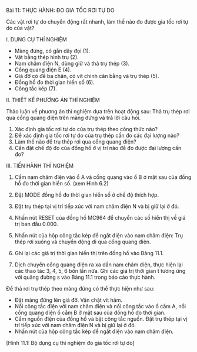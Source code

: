 Bài 11: THỰC HÀNH: ĐO GIA TỐC RƠI TỰ DO

Các vật rơi tự do chuyển động rất nhanh, làm thế nào đo được gia tốc rơi tự do của vật?

I. DỤNG CỤ THÍ NGHIỆM
- Màng đứng, có gắn dây đọi (1).
- Vật bằng thép hình trụ (2).
- Nam châm điện N, dùng giữ và thả trụ thép (3).
- Cổng quang điện E (4).
- Giá đỡ có đế ba chân, có vít chỉnh cân bằng và trụ thép (5).
- Đồng hồ đo thời gian hiển số (6).
- Công tắc kép (7).

II. THIẾT KẾ PHƯƠNG ÁN THÍ NGHIỆM

Thảo luận về phương án thí nghiệm dựa trên hoạt động sau: Thả trụ thép rơi qua cổng quang điện trên màng đứng và trả lời câu hỏi.
1. Xác định gia tốc rơi tự do của trụ thép theo công thức nào?
2. Để xác định gia tốc rơi tự do của trụ thép cần đo các đại lượng nào?
3. Làm thế nào để trụ thép rơi qua cổng quang điện?
4. Cần đặt chế độ đo của đồng hồ ở vị trí nào để đo được đại lượng cần đo?

III. TIẾN HÀNH THÍ NGHIỆM

1. Cắm nam châm điện vào ổ A và cổng quang vào ổ B ở mặt sau của đồng hồ đo thời gian hiển số. (xem Hình 6.2)

2. Đặt MODE đồng hồ đo thời gian hiển số ở chế độ thích hợp.

3. Đặt trụ thép tại vị trí tiếp xúc với nam châm điện N và bị giữ lại ở đó.

4. Nhấn nút RESET của đồng hồ MC964 để chuyển các số hiển thị về giá trị ban đầu 0.000.

5. Nhấn nút của hộp công tắc kép để ngắt điện vào nam châm điện: Trụ thép rơi xuống và chuyển động đi qua cổng quang điện.

6. Ghi lại các giá trị thời gian hiển thị trên đồng hồ vào Bảng 11.1.

7. Dịch chuyển cổng quang điện ra xa dần nam châm điện, thực hiện lại các thao tác 3, 4, 5, 6 bốn lần nữa. Ghi các giá trị thời gian t tương ứng với quãng đường s vào Bảng 11.1 trong báo cáo thực hành.

Để thả rơi trụ thép theo màng đứng có thể thực hiện như sau:
- Đặt màng đứng lên giá đỡ. Vặn chặt vít hãm.
- Nối công tắc điện với nam châm điện và nối công tắc vào ổ cắm A, nối cổng quang điện ổ cắm B ở mặt sau của đồng hồ đo thời gian.
- Cắm nguồn điện của đồng hồ và bật công tắc nguồn. Đặt trụ thép tại vị trí tiếp xúc với nam châm điện N và bị giữ lại ở đó.
- Nhấn nút của hộp công tắc kép để ngắt điện vào nam châm điện.

[Hình 11.1: Bộ dụng cụ thí nghiệm đo gia tốc rơi tự do]